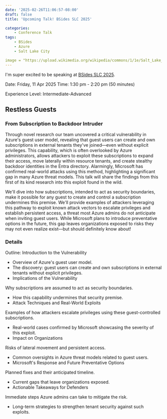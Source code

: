 ```yaml
---
date: '2025-02-26T11:06:57-08:00'
draft: false
title: 'Upcoming Talk! BSides SLC 2025'

categories:
    - Conference Talk
tags:
    - BSides
    - Azure
    - Salt Lake City

image = "https://upload.wikimedia.org/wikipedia/commons/1/1e/Salt_Lake_City_-_July_16%2C_2011.jpg"
---
```


I'm super excited to be speaking at [BSides SLC 2025](https://www.bsidesslc.org/).

Date: Friday, 11 Apr 2025
Time: 1:30 pm - 2:20 pm (50 minutes)

Experience Level: Intermediate-Advanced

## Restless Guests

### From Subscription to Backdoor Intruder

Through novel research our team uncovered a critical vulnerability in Azure's guest user model, revealing that guest users can create and own subscriptions in external tenants they've joined—even without explicit privileges. This capability, which is often overlooked by Azure administrators, allows attackers to exploit these subscriptions to expand their access, move laterally within resource tenants, and create stealthy backdoor identities in the Entra directory. Alarmingly, Microsoft has confirmed real-world attacks using this method, highlighting a significant gap in many Azure threat models. This talk will share the findings from this first of its kind research into this exploit found in the wild.

We'll dive into how subscriptions, intended to act as security boundaries, make it possible for any guest to create and control a subscription undermines this premise. We'll provide examples of attackers leveraging this pathway to exploit known attack vectors to escalate privileges and establish persistent access, a threat most Azure admins do not anticipate when inviting guest users. While Microsoft plans to introduce preventative options in the future, this gap leaves organizations exposed to risks they may not even realize exist––but should definitely know about!

### Details

Outline:
Introduction to the Vulnerability

- Overview of Azure's guest user model.
- The discovery: guest users can create and own subscriptions in external tenants without explicit privileges.
- Implications of the Vulnerability

Why subscriptions are assumed to act as security boundaries.
- How this capability undermines that security premise.
- Attack Techniques and Real-World Exploits

Examples of how attackers escalate privileges using these guest-controlled subscriptions.
- Real-world cases confirmed by Microsoft showcasing the severity of this exploit.
- Impact on Organizations

Risks of lateral movement and persistent access.
- Common oversights in Azure threat models related to guest users.
- Microsoft's Response and Future Preventative Options

Planned fixes and their anticipated timeline.
- Current gaps that leave organizations exposed.
- Actionable Takeaways for Defenders

Immediate steps Azure admins can take to mitigate the risk.
- Long-term strategies to strengthen tenant security against such exploits.


